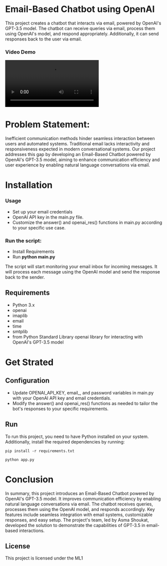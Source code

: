 # Email-Based Chatbot using OpenAI

This project creates a chatbot that interacts via email, powered by OpenAI's GPT-3.5 model. The chatbot can receive queries via email, process them using OpenAI's model, and respond appropriately. Additionally, it can send responses back to the user via email.

### Video Demo

![](./RecordedVideo__4_.webm)


# Problem Statement:

Inefficient communication methods hinder seamless interaction between users and automated systems. Traditional email lacks interactivity and responsiveness expected in modern conversational systems. Our project addresses this gap by developing an Email-Based Chatbot powered by OpenAI's GPT-3.5 model, aiming to enhance communication efficiency and user experience by enabling natural language conversations via email.


# Installation

### Usage
- Set up your email credentials
- OpenAI API key in the main.py file.
- Customize the answer() and openai_res() functions in main.py according to your specific use case.
### Run the script:
- Install Requirements
- Run **python main.py**

The script will start monitoring your email inbox for incoming messages. It will process each message using the OpenAI model and send the response back to the sender.

## Requirements
- Python 3.x
- openai
- imaplib
- email
- time
- smtplib
- from Python Standard Library openai library for interacting with OpenAI's GPT-3.5 model

# Get Strated

## Configuration
- Update OPENAI_API_KEY, email_, and password variables in main.py with your OpenAI API key and email credentials.
- Modify the answer() and openai_res() functions as needed to tailor the bot's responses to your specific requirements.

## Run

To run this project, you need to have Python installed on your system. Additionally, install the required dependencies by running:
```
pip install -r requirements.txt
```
```
python app.py
```

# Conclusion
In summary, this project introduces an Email-Based Chatbot powered by OpenAI's GPT-3.5 model. It improves communication efficiency by enabling natural language conversations via email. The chatbot receives queries, processes them using the OpenAI model, and responds accordingly. Key features include seamless integration with email systems, customizable responses, and easy setup. The project's team, led by Asma Shoukat, developed the solution to demonstrate the capabilities of GPT-3.5 in email-based interactions.


## License
This project is licensed under the ML1
